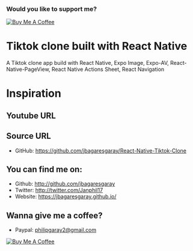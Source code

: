 ### Would you like to support me?

<a href="https://www.buymeacoffee.com/jbagaresgaray" target="_blank"><img src="https://www.buymeacoffee.com/assets/img/custom_images/orange_img.png" alt="Buy Me A Coffee" style="height: auto !important;width: auto !important;" ></a>


# Tiktok clone built with React Native
A Tiktok clone app build with React Native, Expo Image, Expo-AV, React-Native-PageView, React Native Actions Sheet, React Navigation

# Inspiration





## Youtube URL




## Source URL
- GitHub: https://github.com/jbagaresgaray/React-Native-Tiktok-Clone


## You can find me on:
- Github: http://github.com/jbagaresgaray
- Twitter: http://twitter.com/Janphil17
- Website: https://jbagaresgaray.github.io/

## Wanna give me a coffee?

- Paypal: philipgaray2@gmail.com

<a href="https://www.buymeacoffee.com/jbagaresgaray" target="_blank"><img src="https://www.buymeacoffee.com/assets/img/custom_images/orange_img.png" alt="Buy Me A Coffee" style="height: auto !important;width: auto !important;" ></a>